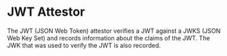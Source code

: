# JWT Attestor

The JWT (JSON Web Token) attestor verifies a JWT against a JWKS (JSON Web Key Set) and records information about the
claims of the JWT.  The JWK that was used to verify the JWT is also recorded.
